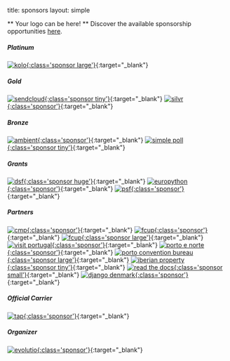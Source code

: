 title: sponsors
layout: simple

** Your logo can be here! ** Discover the available sponsorship opportunities [here](/sponsors/sponsorship/).

##### Platinum

[![kolo](/static/images/sponsors/kolo.svg){:class='sponsor large'}](https://kolo.app/){:target="_blank"} 

##### Gold

[![sendcloud](/static/images/sponsors/sendcloud.png){:class='sponsor tiny'}](https://jobs.sendcloud.com/){:target="_blank"} [![silvr](/static/images/sponsors/silvr.svg){:class='sponsor'}](https://careers.silvr.co/){:target="_blank"} 


##### Bronze

[![ambient](/static/images/sponsors/ambient.svg){:class='sponsor'}](https://ambient.digital/){:target="_blank"} [![simple poll](/static/images/sponsors/simple_poll.svg){:class='sponsor tiny'}](https://simplepoll.rocks/){:target="_blank"} 


##### Grants

[![dsf](/static/images/sponsors/dsf.png){:class='sponsor huge'}](https://www.djangoproject.com/){:target="_blank"} [![europython](/static/images/sponsors/eps.png){:class='sponsor'}](https://www.europython-society.org/){:target="_blank"} [![psf](/static/images/sponsors/psf.png){:class='sponsor'}](https://www.python.org/){:target="_blank"}

##### Partners

[![cmp](/static/images/sponsors/cmp.png){:class='sponsor'}](https://www.porto.pt/en){:target="_blank"} [![fcup](/static/images/sponsors/fcup.png){:class='sponsor'}](https://sigarra.up.pt/fcup/en/web_page.inicial){:target="_blank"} [![fcup](/static/images/sponsors/dcc.png){:class='sponsor large'}](https://www.dcc.fc.up.pt/site/){:target="_blank"} [![visit portugal](/static/images/sponsors/visitportugal.png){:class='sponsor'}](https://www.visitportugal.com/en){:target="_blank"} [![porto e norte](/static/images/sponsors/portoenorte.png){:class='sponsor'}](http://www.portoenorte.pt/en){:target="_blank"} [![porto convention bureau](/static/images/sponsors/pcb.png){:class='sponsor large'}](https://www.portocvb.com/){:target="_blank"} [![iberian property](/static/images/sponsors/ip.svg){:class='sponsor tiny'}](https://iberian.property/){:target="_blank"} [![read the docs](/static/images/sponsors/readthedocs.png){:class='sponsor small'}](https://readthedocs.org/){:target="_blank"} [![django denmark](/static/images/sponsors/djangodk.png){:class='sponsor'}](https://www.django-denmark.org/){:target="_blank"}

##### Official Carrier

[![tap](/static/images/sponsors/tap.svg){:class='sponsor'}](/static/docs/tap.pdf){:target="_blank"}

##### Organizer

[![evolutio](/static/images/sponsors/evolutio.png){:class='sponsor'}](https://evolutio.pt/){:target="_blank"}

